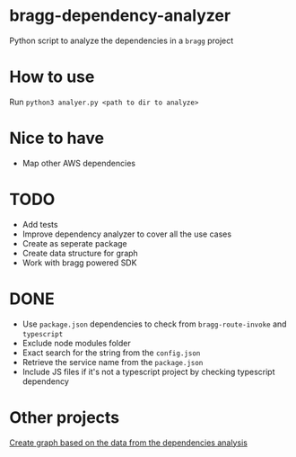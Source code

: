 # bragg-dependency-analyzer
Python script to analyze the dependencies in a `bragg` project

# How to use

Run `python3 analyer.py <path to dir to analyze>`

# Nice to have
- Map other AWS dependencies

# TODO

- Add tests
- Improve dependency analyzer to cover all the use cases
- Create as seperate package
- Create data structure for graph
- Work with bragg powered SDK

# DONE
- Use `package.json` dependencies to check from `bragg-route-invoke` and `typescript`
- Exclude node modules folder
- Exact search for the string from the `config.json`
- Retrieve the service name from the `package.json`
- Include JS files if it's not a typescript project by checking typescript dependency

# Other projects

[Create graph based on the data from the dependencies analysis](https://github.com/SimonJang/json-to-json-graph)
